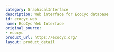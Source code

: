 ```yaml
---
category: GraphicalInterface
description: Web interface for EcoCyc database
id: ecocyc.web
name: EcoCyc Web Interface
original_source:
- ecocyc
product_url: https://ecocyc.org/
layout: product_detail
---
```


